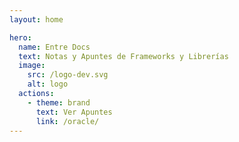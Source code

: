 ```yaml
---
layout: home

hero:
  name: Entre Docs
  text: Notas y Apuntes de Frameworks y Librerías
  image:
    src: /logo-dev.svg
    alt: logo
  actions:
    - theme: brand
      text: Ver Apuntes
      link: /oracle/
---
```


<!-- <style>
    :root {
        --vp-home-hero-name-color: red;
    }
</style> -->